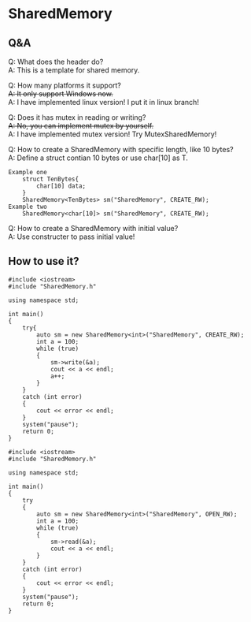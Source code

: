 # SharedMemory

## Q&A
Q: What does the header do?  
A: This is a template for shared memory.

Q: How many platforms it support?  
~~A: It only support Windows now.~~  
A: I have implemented linux version! I put it in linux branch!

Q: Does it has mutex in reading or writing?  
~~A: No, you can implement mutex by yourself.~~  
A: I have implemented mutex version! Try MutexSharedMemory!

Q: How to create a SharedMemory with specific length, like 10 bytes?  
A: Define a struct contian 10 bytes or use char\[10\] as T.

```
Example one
    struct TenBytes{
        char[10] data;
    }
    SharedMemory<TenBytes> sm("SharedMemory", CREATE_RW);
Example two
    SharedMemory<char[10]> sm("SharedMemory", CREATE_RW);
```

Q: How to create a SharedMemory with initial value?  
A: Use constructer to pass initial value!

## How to use it?

```
#include <iostream>
#include "SharedMemory.h"

using namespace std;

int main()
{
	try{
		auto sm = new SharedMemory<int>("SharedMemory", CREATE_RW);
		int a = 100;
		while (true)
		{
			sm->write(&a);
			cout << a << endl;
			a++;
		}
	}
	catch (int error)
	{
		cout << error << endl;
	}
	system("pause");
	return 0;
}
```

```
#include <iostream>
#include "SharedMemory.h"

using namespace std;

int main()
{
	try
	{
		auto sm = new SharedMemory<int>("SharedMemory", OPEN_RW);
		int a = 100;
		while (true)
		{
			sm->read(&a);
			cout << a << endl;
		}
	}
	catch (int error)
	{
		cout << error << endl;
	}
	system("pause");
	return 0;
}
```
